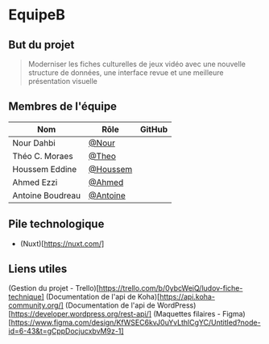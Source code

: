 # EquipeB

## But du projet
> Moderniser les fiches culturelles de jeux vidéo avec une nouvelle structure de données, une interface revue et une meilleure présentation visuelle

## Membres de l'équipe
| Nom              | Rôle           | GitHub |
|------------------|---------------|--------|
| Nour Dahbi       | [@Nour](https://github.com/Nour) |
| Théo C. Moraes   | [@Theo](https://github.com/lykeru) |
| Houssem Eddine   | [@Houssem](https://github.com/asbeth99) |
| Ahmed Ezzi       | [@Ahmed](https://github.com/ezzi118) |
| Antoine Boudreau | [@Antoine](https://github.com/dev-t0ny) |

## Pile technologique
- (Nuxt)[https://nuxt.com/]

## Liens utiles
(Gestion du projet - Trello)[https://trello.com/b/0ybcWeiQ/ludov-fiche-technique]
(Documentation de l'api de Koha)[https://api.koha-community.org/]
(Documentation de l'api de WordPress)[https://developer.wordpress.org/rest-api/]
(Maquettes filaires - Figma)[https://www.figma.com/design/KfWSEC6kvJ0uYvLthlCgYC/Untitled?node-id=6-43&t=gCppDocjucxbvM9z-1]
